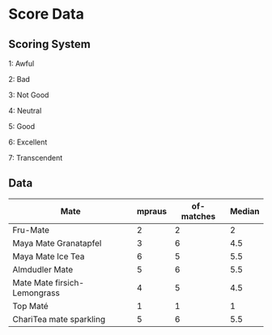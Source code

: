 # Score Data

## Scoring System

1: Awful

2: Bad

3: Not Good

4: Neutral

5: Good

6: Excellent

7: Transcendent

## Data

Mate					               | mpraus | of-matches | Median
---------------------------- | ------ | ---------- | ------
Fru-Mate			               | 2			|	2          | 2
Maya Mate Granatapfel        | 3  		| 6          | 4.5
Maya Mate Ice Tea            | 6      | 5          | 5.5
Almdudler Mate               | 5      | 6          | 5.5
Mate Mate firsich-Lemongrass | 4      | 5          | 4.5
Top Maté                     | 1      | 1          | 1
ChariTea mate sparkling      | 5      | 6          | 5.5
